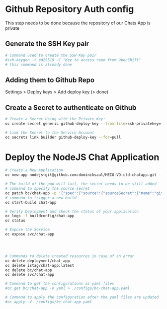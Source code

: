# Github Repository Auth config
This step needs to be done because the repository of our Chats App is private

## Generate the SSH Key pair
```bash
# Command used to create the SSH Key pair
#ssh-keygen -t ed25519 -C "Key to access repo from OpenShift"
# this command is already done
```

## Adding them to Github Repo
Settings > Deploy keys > Add deploy key
(> done)

## Create a Secret to authenticate on Github
```bash
# Create a Secret Using with the Private Key:
oc create secret generic github-deploy-key --from-file=ssh-privatekey=./sshkeys/github-deploy-key --type=kubernetes.io/ssh-auth

# Link the Secret to the Service Account
oc secrets link builder github-deploy-key --for=pull
```

# Deploy the NodeJS Chat Application

```bash
# Create a New Application
oc new-app nodejs~git@github.com:dominiksaul/HEIG-VD-cld-chatapp.git --name=chat-app

# The build of the pod will fail, the secret needs to be still added
# command to specify the source secret
oc patch bc/chat-app -p '{"spec":{"source":{"sourceSecret":{"name":"github-deploy-key"}}}}'
# command to trigger a new build
oc start-build chat-app

# Verify Deployment and check the status of your application
oc logs -f buildconfig/chat-app
oc status

# Expose the Service
oc expose svc/chat-app




# Commands to delete created resources in case of an error
oc delete deployment/chat-app
oc delete istag/chat-app:latest
oc delete bc/chat-app
oc delete svc/chat-app

# Command to get the configurations as yaml files
#oc get bc/chat-app -o yaml > ./configs/bc-chat-app.yaml

# Command to apply the configuration after the yaml files are updated
#oc apply -f ./configs/bc-chat-app.yaml
```